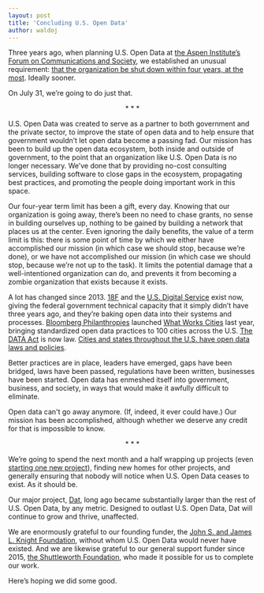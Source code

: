 ```yaml
---
layout: post
title: 'Concluding U.S. Open Data'
author: waldoj
---
```


Three years ago, when planning U.S. Open Data at [the Aspen Institute’s Forum on Communications and Society](http://www.aspeninstitute.org/policy-work/communications-society/FOCAS2013), we established an unusual requirement: [that the organization be shut down within four years, at the most](http://www.theatlantic.com/technology/archive/2013/10/the-radical-new-institution-to-liberate-us-data/280988/). Ideally sooner.

On July 31, we’re going to do just that.

<center>* * *</center>

U.S. Open Data was created to serve as a partner to both government and the private sector, to improve the state of open data and to help ensure that government wouldn’t let open data become a passing fad. Our mission has been to build up the open data ecosystem, both inside and outside of government, to the point that an organization like U.S. Open Data is no longer necessary. We’ve done that by providing no-cost consulting services, building software to close gaps in the ecosystem, propagating best practices, and promoting the people doing important work in this space.

Our four-year term limit has been a gift, every day. Knowing that our organization is going away, there’s been no need to chase grants, no sense in building ourselves up, nothing to be gained by building a network that places us at the center. Even ignoring the daily benefits, the value of a term limit is this: there is some point of time by which we either have accomplished our mission (in which case we should stop, because we’re done), or we have not accomplished our mission (in which case we should stop, because we’re not up to the task). It limits the potential damage that a well-intentioned organization can do, and prevents it from becoming a zombie organization that exists because it exists.

A lot has changed since 2013. [18F](https://18f.gsa.gov/) and the [U.S. Digital Service](https://www.usds.gov/) exist now, giving the federal government technical capacity that it simply didn’t have three years ago, and they’re baking open data into their systems and processes. [Bloomberg Philanthropies](http://www.bloomberg.org/) launched [What Works Cities](http://whatworkscities.bloomberg.org/) last year, bringing standardized open data practices to 100 cities across the U.S. [The DATA Act](http://www.datacoalition.org/issues/data-act/) is now law. [Cities and states throughout the U.S. have open data laws and policies](https://sunlightfoundation.com/policy/opendatamap/).

Better practices are in place, leaders have emerged, gaps have been bridged, laws have been passed, regulations have been written, businesses have been started. Open data has enmeshed itself into government, business, and society, in ways that would make it awfully difficult to eliminate.

Open data can't go away anymore. (If, indeed, it ever could have.) Our mission has been accomplished, although whether we deserve any credit for that is impossible to know.

<center>* * *</center>

We’re going to spend the next month and a half wrapping up projects (even [starting one new project](https://us-open-data.forms.fm/redistricting)), finding new homes for other projects, and generally ensuring that nobody will notice when U.S. Open Data ceases to exist. As it should be.

Our major project, [Dat](http://dat-data.com/), long ago became substantially larger than the rest of U.S. Open Data, by any metric. Designed to outlast U.S. Open Data, Dat will continue to grow and thrive, unaffected.

We are enormously grateful to our founding funder, the [John S. and James L. Knight Foundation](http://www.knightfoundation.org/grants/201346962/), without whom U.S. Open Data would never have existed. And we are likewise grateful to our general support funder since 2015, [the Shuttleworth Foundation](https://shuttleworthfoundation.org/fellows/waldo-jaquith), who made it possible for us to complete our work.

Here’s hoping we did some good.
